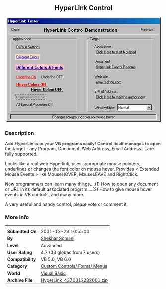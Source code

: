 ﻿<div align="center">

## HyperLink Control

<img src="PIC20011223618237860.jpg">
</div>

### Description

Add HyperLinks to your VB programs easily! Control Itself manages to open the target - any Program, Document, Web Address, Email Address.....are fully supported.

Looks like a real web Hyperlink, uses appropriate mouse pointers, underlines or changes the font color on mouse hover. Provides < Extended Mouse Events > like MouseHOVER, MouseLEAVE and RightClick.

New programmers can learn many things....(1) How to open any document or URL in its default associated program....(2) How to give mouse hover events in VB controls, and many more.

A very useful and handy control, please vote or comment it.
 
### More Info
 


<span>             |<span>
---                |---
**Submitted On**   |2001-12-23 10:55:00
**By**             |[Shekhar Somani](https://github.com/Planet-Source-Code/PSCIndex/blob/master/ByAuthor/shekhar-somani.md)
**Level**          |Advanced
**User Rating**    |4.7 (33 globes from 7 users)
**Compatibility**  |VB 5\.0, VB 6\.0
**Category**       |[Custom Controls/ Forms/  Menus](https://github.com/Planet-Source-Code/PSCIndex/blob/master/ByCategory/custom-controls-forms-menus__1-4.md)
**World**          |[Visual Basic](https://github.com/Planet-Source-Code/PSCIndex/blob/master/ByWorld/visual-basic.md)
**Archive File**   |[HyperLink\_4370312232001\.zip](https://github.com/Planet-Source-Code/shekhar-somani-hyperlink-control__1-30057/archive/master.zip)








